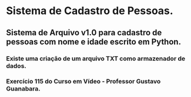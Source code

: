 # Sistema de Cadastro de Pessoas.
## Sistema de Arquivo v1.0 para cadastro de pessoas com nome e idade escrito em Python.
### Existe uma criação de um arquivo TXT como armazenador de dados.
### Exercício 115 do Curso em Vídeo - Professor Gustavo Guanabara.

